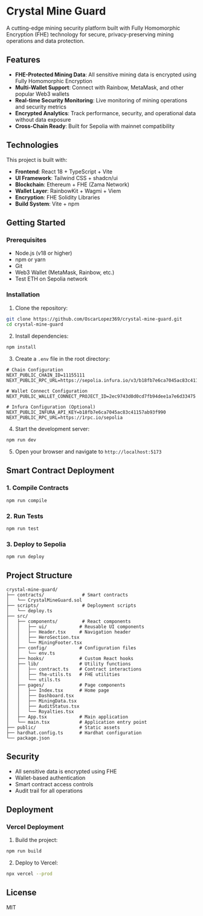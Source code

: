 # Crystal Mine Guard

A cutting-edge mining security platform built with Fully Homomorphic Encryption (FHE) technology for secure, privacy-preserving mining operations and data protection.

## Features

- **FHE-Protected Mining Data**: All sensitive mining data is encrypted using Fully Homomorphic Encryption
- **Multi-Wallet Support**: Connect with Rainbow, MetaMask, and other popular Web3 wallets
- **Real-time Security Monitoring**: Live monitoring of mining operations and security metrics
- **Encrypted Analytics**: Track performance, security, and operational data without data exposure
- **Cross-Chain Ready**: Built for Sepolia with mainnet compatibility

## Technologies

This project is built with:

- **Frontend**: React 18 + TypeScript + Vite
- **UI Framework**: Tailwind CSS + shadcn/ui
- **Blockchain**: Ethereum + FHE (Zama Network)
- **Wallet Layer**: RainbowKit + Wagmi + Viem
- **Encryption**: FHE Solidity Libraries
- **Build System**: Vite + npm

## Getting Started

### Prerequisites

- Node.js (v18 or higher)
- npm or yarn
- Git
- Web3 Wallet (MetaMask, Rainbow, etc.)
- Test ETH on Sepolia network

### Installation

1. Clone the repository:
```bash
git clone https://github.com/OscarLopez369/crystal-mine-guard.git
cd crystal-mine-guard
```

2. Install dependencies:
```bash
npm install
```

3. Create a `.env` file in the root directory:
```env
# Chain Configuration
NEXT_PUBLIC_CHAIN_ID=11155111
NEXT_PUBLIC_RPC_URL=https://sepolia.infura.io/v3/b18fb7e6ca7045ac83c41157ab93f990

# Wallet Connect Configuration
NEXT_PUBLIC_WALLET_CONNECT_PROJECT_ID=2ec9743d0d0cd7fb94dee1a7e6d33475

# Infura Configuration (Optional)
NEXT_PUBLIC_INFURA_API_KEY=b18fb7e6ca7045ac83c41157ab93f990
NEXT_PUBLIC_RPC_URL=https://1rpc.io/sepolia
```

4. Start the development server:
```bash
npm run dev
```

5. Open your browser and navigate to `http://localhost:5173`

## Smart Contract Deployment

### 1. Compile Contracts

```bash
npm run compile
```

### 2. Run Tests

```bash
npm run test
```

### 3. Deploy to Sepolia

```bash
npm run deploy
```

## Project Structure

```
crystal-mine-guard/
├── contracts/              # Smart contracts
│   └── CrystalMineGuard.sol
├── scripts/                # Deployment scripts
│   └── deploy.ts
├── src/
│   ├── components/         # React components
│   │   ├── ui/            # Reusable UI components
│   │   ├── Header.tsx     # Navigation header
│   │   ├── HeroSection.tsx
│   │   └── MiningFooter.tsx
│   ├── config/            # Configuration files
│   │   └── env.ts
│   ├── hooks/             # Custom React hooks
│   ├── lib/               # Utility functions
│   │   ├── contract.ts    # Contract interactions
│   │   ├── fhe-utils.ts   # FHE utilities
│   │   └── utils.ts
│   ├── pages/             # Page components
│   │   ├── Index.tsx      # Home page
│   │   ├── Dashboard.tsx
│   │   ├── MiningData.tsx
│   │   ├── AuditStatus.tsx
│   │   └── Royalties.tsx
│   ├── App.tsx            # Main application
│   └── main.tsx           # Application entry point
├── public/                # Static assets
├── hardhat.config.ts      # Hardhat configuration
└── package.json
```

## Security

- All sensitive data is encrypted using FHE
- Wallet-based authentication
- Smart contract access controls
- Audit trail for all operations

## Deployment

### Vercel Deployment

1. Build the project:
```bash
npm run build
```

2. Deploy to Vercel:
```bash
npx vercel --prod
```

## License

MIT